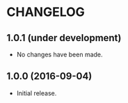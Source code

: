 CHANGELOG
=========


1.0.1 (under development)
-------------------------

- No changes have been made.


1.0.0 (2016-09-04)
------------------

- Initial release.
